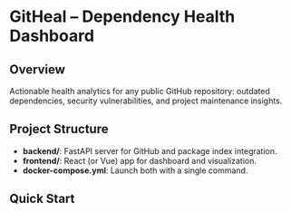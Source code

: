 # GitHeal – Dependency Health Dashboard

## Overview
Actionable health analytics for any public GitHub repository: outdated dependencies, security vulnerabilities, and project maintenance insights.

## Project Structure

- **backend/**: FastAPI server for GitHub and package index integration.
- **frontend/**: React (or Vue) app for dashboard and visualization.
- **docker-compose.yml**: Launch both with a single command.

## Quick Start

